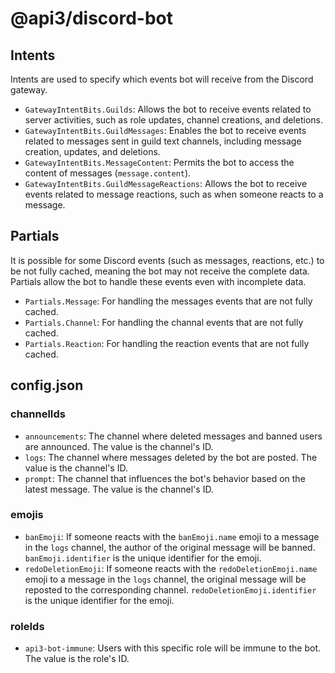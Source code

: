 # @api3/discord-bot

## Intents

Intents are used to specify which events bot will receive from the Discord gateway.

- `GatewayIntentBits.Guilds`: Allows the bot to receive events related to server activities, such as role updates,
  channel creations, and deletions.
- `GatewayIntentBits.GuildMessages`: Enables the bot to receive events related to messages sent in guild text channels,
  including message creation, updates, and deletions.
- `GatewayIntentBits.MessageContent`: Permits the bot to access the content of messages (`message.content`).
- `GatewayIntentBits.GuildMessageReactions`: Allows the bot to receive events related to message reactions, such as when
  someone reacts to a message.

## Partials

It is possible for some Discord events (such as messages, reactions, etc.) to be not fully cached, meaning the bot may
not receive the complete data. Partials allow the bot to handle these events even with incomplete data.

- `Partials.Message`: For handling the messages events that are not fully cached.
- `Partials.Channel`: For handling the channal events that are not fully cached.
- `Partials.Reaction`: For handling the reaction events that are not fully cached.

## config.json

### channelIds

- `announcements`: The channel where deleted messages and banned users are announced. The value is the channel's ID.
- `logs`: The channel where messages deleted by the bot are posted. The value is the channel's ID.
- `prompt`: The channel that influences the bot's behavior based on the latest message. The value is the channel's ID.

### emojis

- `banEmoji`: If someone reacts with the `banEmoji.name` emoji to a message in the `logs` channel, the author of the
  original message will be banned. `banEmoji.identifier` is the unique identifier for the emoji.
- `redoDeletionEmoji`: If someone reacts with the `redoDeletionEmoji.name` emoji to a message in the `logs` channel, the
  original message will be reposted to the corresponding channel. `redoDeletionEmoji.identifier` is the unique
  identifier for the emoji.

### roleIds

- `api3-bot-immune`: Users with this specific role will be immune to the bot. The value is the role's ID.
